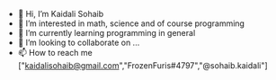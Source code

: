 - 👋 Hi, I’m Kaidali Sohaib 
- 👀 I’m interested in math, science and of course programming
- 🌱 I’m currently learning programming in general
- 💞️ I’m looking to collaborate on ...
- 📫 How to reach me ["kaidalisohaib@gmail.com","FrozenFuris#4797","@sohaib.kaidali"]

<!---
Sohaib-K/Sohaib-K is a ✨ special ✨ repository because its `README.md` (this file) appears on your GitHub profile.
You can click the Preview link to take a look at your changes.
--->
